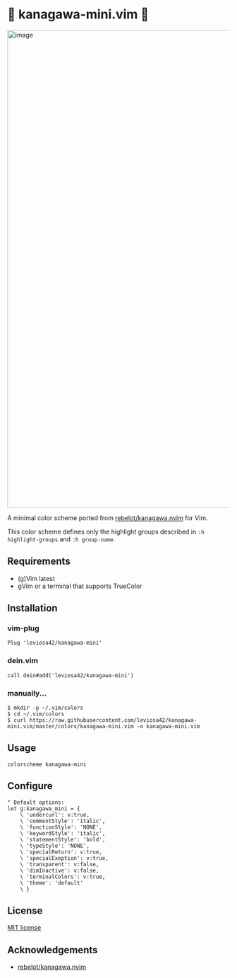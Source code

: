 # :ocean: kanagawa-mini.vim :ocean:

<img width="1080" alt="image" src="https://user-images.githubusercontent.com/101305426/222411520-ac1b4391-9314-43c8-b76a-bdd6bde61581.png">

A minimal color scheme ported from [rebelot/kanagawa.nvim] for Vim.

This color scheme defines only the highlight groups described in `:h highlight-groups` and `:h group-name`.

## Requirements

- (g)Vim latest
- gVim or a terminal that supports TrueColor

## Installation

### vim-plug

```vim
Plug 'leviosa42/kanagawa-mini'
```

### dein.vim

```vim
call dein#add('leviosa42/kanagawa-mini')
```

### manually...

```shell
$ mkdir -p ~/.vim/colors
$ cd ~/.vim/colors
$ curl https://raw.githubusercontent.com/leviosa42/kanagawa-mini.vim/master/colors/kanagawa-mini.vim -o kanagawa-mini.vim
```

## Usage

```vim
colorscheme kanagawa-mini
```

## Configure

```vim
" Default options:
let g:kanagawa_mini = {
    \ 'undercurl': v:true,
    \ 'commentStyle': 'italic',
    \ 'functionStyle': 'NONE',
    \ 'keywordStyle': 'italic',
    \ 'statementStyle': 'bold',
    \ 'typeStyle': 'NONE',
    \ 'specialReturn': v:true,
    \ 'specialExeption': v:true,
    \ 'transparent': v:false,
    \ 'dimInactive': v:false,
    \ 'terminalColors': v:true,
    \ 'theme': 'default'
    \ }
```

## License

[MIT license](/LICENSE)

## Acknowledgements

- [rebelot/kanagawa.nvim]

<!-- links -->
[rebelot/kanagawa.nvim]: https://github.com/rebelot/kanagawa.nvim
[vim-plug]: https://github.com/junegunn/vim-plug
